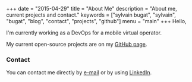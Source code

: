 +++
date = "2015-04-29"
title = "About Me"
description = "About me, current projects and contact."
keywords = ["sylvain bugat", "sylvain", "bugat", "blog", "contact", "projects", "github"]
menu = "main"
+++
Hello,

I'm currently working as a DevOps for a mobile virtual operator.

My current open-source projects are on my [GitHub page](https://github.com/Sylvain-Bugat).

### Contact

You can contact me directly by <a href="mailto:Sylvain-Bugat@users.noreply.github.com">e-mail</a> or by using [LinkedIn](http://www.linkedin.com/in/sylvainbugat).
